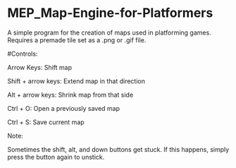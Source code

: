# MEP_Map-Engine-for-Platformers
A simple program for the creation of maps used in platforming games. Requires a premade tile set as a .png or .gif file.

#Controls:
<p>Arrow Keys: Shift map
<p>Shift + arrow keys: Extend map in that direction
<p>Alt + arrow keys: Shrink map from that side
<p>Ctrl + O: Open a previously saved map
<p>Ctrl + S: Save current map

<p><p>Note:
<p>Sometimes the shift, alt, and down buttons get stuck. If this happens, simply press the button again to unstick.
